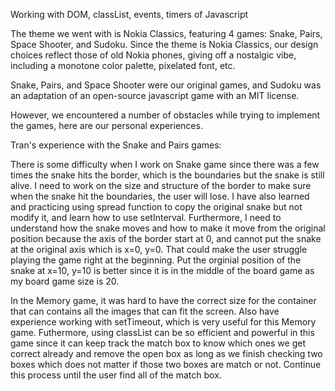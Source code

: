 Working with DOM, classList, events, timers of Javascript

The theme we went with is Nokia Classics, featuring 4 games: Snake, Pairs, Space Shooter, and Sudoku.
Since the theme is Nokia Classics, our design choices reflect those of old Nokia phones, giving off a nostalgic vibe, including a monotone color palette, pixelated font, etc.

Snake, Pairs, and Space Shooter were our original games, and Sudoku was an adaptation of an open-source javascript game with an MIT license. 

However, we encountered a number of obstacles while trying to implement the games, here are our personal experiences.

Tran's experience with the Snake and Pairs games:

There is some difficulty when I work on Snake game since there was a few times the snake hits the border, which is the boundaries but the snake is still alive. I need to work on the size and structure of the border to make sure when the snake hit the boundaries, the user will lose. I have also learned and practicing using spread function to copy the original snake but not modify it, and learn how to use setInterval. Furthermore, I need to understand how the snake moves and how to make it move from the original position because the axis of the border start at 0, and cannot put the snake at the original axis which is x=0, y=0. That could make the user struggle playing the game right at the beginning. Put the orginial position of the snake at x=10, y=10 is better since it is in the middle of the board game as my board game size is 20. 

In the Memory game, it was hard to have the correct size for the container that can contains all the images that can fit the screen. Also have experience working with setTimeout, which is very useful for this Memory game. Futhermore, using classList can be so efficient and powerful in this game since it can keep track the match box to know which ones we get correct already and remove the open box as long as we finish checking two boxes which does not matter if those two boxes are match or not. Continue this process until the user find all of the match box. 
